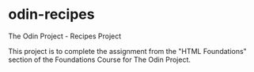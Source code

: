# odin-recipes
The Odin Project - Recipes Project

This project is to complete the assignment from the "HTML Foundations" section of the Foundations Course for The Odin Project.